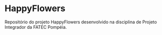 # HappyFlowers
Repositório do projeto HappyFlowers desenvolvido na disciplina de Projeto Integrador da FATEC Pompéia.
